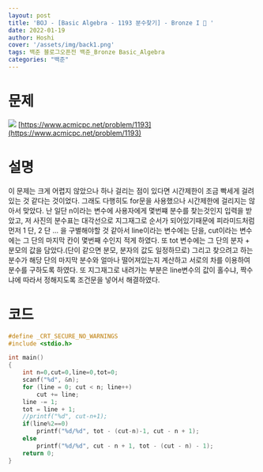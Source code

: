 ```yaml
---
layout: post
title: 'BOJ - [Basic Algebra - 1193 분수찾기] - Bronze I 🥉 '
date: 2022-01-19
author: Hoshi
cover: '/assets/img/back1.png'
tags: 백준 블로그오픈전 백준_Bronze Basic_Algebra
categories: "백준"
---
```

# 문제
![]({{site.url}}/assets/img/posts_img/1193.png)
[https://www.acmicpc.net/problem/1193](https://www.acmicpc.net/problem/1193)

# 설명
이 문제는 크게 어렵지 않았으나 하나 걸리는 점이 있다면 시간제한이 조금 빡세게 걸려있는 것 같다는 것이었다. 그래도 다행히도 for문을 사용했으나 시간제한에 걸리지는 않아서 맞았다. 난 일단 n이라는 변수에 사용자에게 몇번쨰 분수를 찾는것인지 입력을 받았고, 저 사진의 분수표는 대각선으로 지그재그로 순서가 되어있기때문에 피라미드처럼 먼저 1 단, 2 단 ... 을 구별해야할 것 같아서 line이라는 변수에는 단을, cut이라는 변수에는 그 단의 마지막 칸이 몇번째 수인지 적게 하였다. 또 tot 변수에는 그 단의 분자 + 분모의 값을 담았다.(단이 같으면 분모, 분자의 값도 일정하므로) 그리고 찾으려고 하는 분수가 해당 단의 마지막 분수와 얼마나 떨어져있는지 계산하고 서로의 차를 이용하여 분수를 구하도록 하였다. 또 지그재그로 내려가는 부분은 line변수의 값이 홀수냐, 짝수냐에 따라서 정해지도록 조건문을 넣어서 해결하였다.

# 코드

```c
#define _CRT_SECURE_NO_WARNINGS
#include <stdio.h>

int main()
{
	int n=0,cut=0,line=0,tot=0;
	scanf("%d", &n);
	for (line = 0; cut < n; line++)
		cut += line;
	line -= 1;	
	tot = line + 1;
	//printf("%d", cut-n+1);
	if(line%2==0)
		printf("%d/%d", tot - (cut-n)-1, cut - n + 1);
	else
		printf("%d/%d", cut - n + 1, tot - (cut - n) - 1);
	return 0;
}
```
